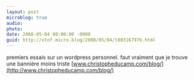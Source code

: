 ```yaml
---
layout: post
microblog: true
audio: 
photo: 
date: 2008-05-04 00:00:00 -0000
guid: http://xtof.micro.blog/2008/05/04/t803167976.html
---
```

premiers essais sur un wordpress personnel. faut vraiment que je trouve une bannière moins triste [www.christopheducamp.com/blog/](http://www.christopheducamp.com/blog/)
